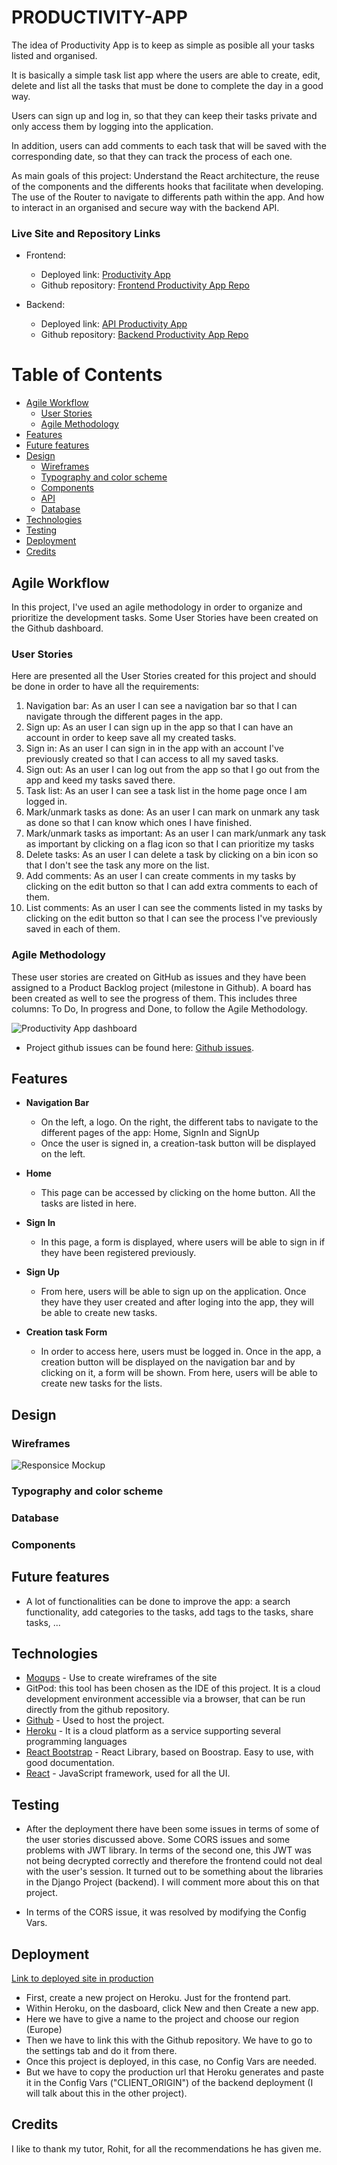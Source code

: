# PRODUCTIVITY-APP

The idea of Productivity App is to keep as simple as posible all your tasks listed and organised.

It is basically a simple task list app where the users are able to create, edit, delete and list all the tasks that must be done to complete the day in a good way.

Users can sign up and log in, so that they can keep their tasks private and only access them by logging into the application.

In addition, users can add comments to each task that will be saved with the corresponding date, so that they can track the process of each one.

As main goals of this project:
Understand the React architecture, the reuse of the components and the differents hooks that facilitate when developing. The use of the Router to navigate to differents path within the app. And how to interact in an organised and secure way with the backend API.

### Live Site and Repository Links

- Frontend:
    - Deployed link: [Productivity App ](https://react-productivity-app.herokuapp.com/)
    - Github repository: [Frontend Productivity App Repo](https://github.com/julamifra/productivity-app)

- Backend:
    - Deployed link: [API Productivity App](https://drf-productivity-app.herokuapp.com/)
    - Github repository: [Backend Productivity App Repo](https://github.com/julamifra/drf-productivity-app)



# Table of Contents

- [Agile Workflow](#agile-workflow)
    - [User Stories](#user-stories)
    - [Agile Methodology](#agile-methodology)
- [Features](#features)
- [Future features](#future-features)
- [Design](#design)
    - [Wireframes](#wireframes)
    - [Typography and color scheme](#typography-and-color-scheme)
    - [Components](#components)
    - [API](#api)
    - [Database](#database)
- [Technologies](#technologies)
- [Testing](#testing)
- [Deployment](#deployment)
- [Credits](#credits)



## Agile Workflow

In this project, I've used an agile methodology in order to organize and prioritize the development tasks. Some User Stories have been created on the Github dashboard.

### User Stories

Here are presented all the User Stories created for this project and should be done in order to have all the requirements:

1) Navigation bar: As an user I can see a navigation bar so that I can navigate through the different pages in the app.
2) Sign up: As an user I can sign up in the app so that I can have an account in order to keep save all my created tasks. 
3) Sign in: As an user I can sign in in the app with an account I've previously created so that I can access to all my saved tasks. 
4) Sign out: As an user I can log out from the app so that I go out from the app and keed my tasks saved there.
5) Task list: As an user I can see a task list in the home page once I am logged in. 
6) Mark/unmark tasks as done: As an user I can mark on unmark any task as done so that I can know which ones I have finished. 
7) Mark/unmark tasks as important: As an user I can mark/unmark any task as important by clicking on a flag icon so that I can prioritize my tasks 
8) Delete tasks: As an user I can delete a task by clicking on a bin icon so that I don't see the task any more on the list. 
9) Add comments: As an user I can create comments in my tasks by clicking on the edit button so that I can add extra comments to each of them. 
10) List comments: As an user I can see the comments listed in my tasks by clicking on the edit button so that I can see the process I've previously saved in each of them. 


### Agile Methodology

These user stories are created on GitHub as issues and they have been assigned to a Product Backlog project (milestone in Github). A board has been created as well to see the progress of them. This includes three columns: To Do, In progress and Done, to follow the Agile Methodology.

![Productivity App dashboard](./docs/dashboard-productivity-app.PNG)

- Project github issues can be found here: [Github issues](https://github.com/julamifra/productivity-app/issues).


## Features

- __Navigation Bar__

    - On the left, a logo. On the right, the different tabs to navigate to the different pages of the app: Home, SignIn and SignUp
    - Once the user is signed in, a creation-task button will be displayed on the left.

- __Home__

    - This page can be accessed by clicking on the home button. All the tasks are listed in here.

- __Sign In__

    - In this page, a form is displayed, where users will be able to sign in if they have been registered previously.

- __Sign Up__

    - From here, users will be able to sign up on the application. Once they have they user created and after loging into the app, they will be able to create new tasks.

- __Creation task Form__

    - In order to access here, users must be logged in. Once in the app, a creation button will be displayed on the navigation bar and by clicking on it, a form will be shown. From here, users will be able to create new tasks for the lists.

## Design

### Wireframes

![Responsice Mockup](./docs/wireframe.PNG)


### Typography and color scheme

### Database

### Components



## Future features

- A lot of functionalities can be done to improve the app: a search functionality, add categories to the tasks, add tags to the tasks, share tasks, ...


## Technologies

- [Moqups](https://app.moqups.com/) - Use to create wireframes of the site
- GitPod: this tool has been chosen as the IDE of this project. It is a cloud development environment accessible via a browser, that can be run directly from the github repository.
- [Github](https://github.com/) - Used to host the project.
- [Heroku](https://www.heroku.com/) - It is a cloud platform as a service supporting several programming languages
- [React Bootstrap](https://react-bootstrap.github.io/) - React Library, based on Boostrap. Easy to use, with good documentation.
- [React](https://reactjs.org/) - JavaScript framework, used for all the UI.


## Testing

- After the deployment there have been some issues in terms of some of the user stories discussed above. Some CORS issues and some problems with JWT library. In terms of the second one, this JWT was not being decrypted correctly and therefore the frontend could not deal with the user's session. It turned out to be something about the libraries in the Django Project (backend). I will comment more about this on that project.

- In terms of the CORS issue, it was resolved by modifying the Config Vars. 

## Deployment

[Link to deployed site in production](https://react-productivity-app.herokuapp.com/)


- First, create a new project on Heroku. Just for the frontend part.
- Within Heroku, on the dasboard, click New and then Create a new app.
- Here we have to give a name to the project and choose our region (Europe)
- Then we have to link this with the Github repository. We have to go to the settings tab and do it from there.
- Once this project is deployed, in this case, no Config Vars are needed.
- But we have to copy the production url that Heroku generates and paste it in the Config Vars ("CLIENT_ORIGIN") of the backend deployment (I will talk about this in the other project).

## Credits

I like to thank my tutor, Rohit, for all the recommendations he has given me. 
